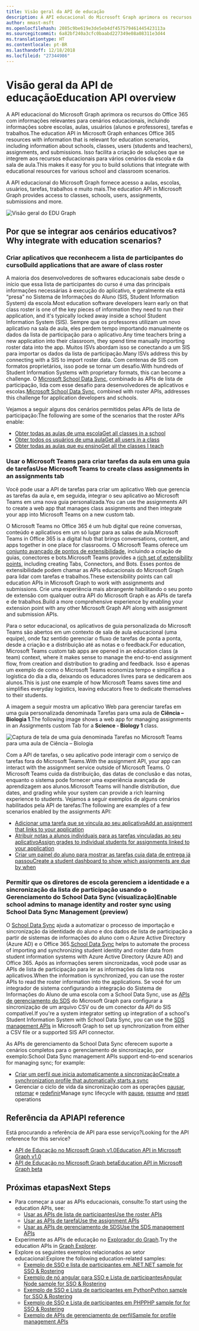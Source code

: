 ```yaml
---
title: Visão geral da API de educação
description: A API educacional do Microsoft Graph aprimora os recursos do Office 365 com informações relevantes para cenários educacionais, incluindo informações sobre escolas, aulas, usuários (alunos e professores), tarefas e trabalhos. Isso facilita a criação de soluções que se integrem aos recursos educacionais para vários cenários da escola e da sala de aula.
author: mmast-msft
ms.openlocfilehash: 2085c9be619e3de5eb4df457579461445423113a
ms.sourcegitcommit: 6a82bf240a3cfc0baabd227349e08a08311e3d44
ms.translationtype: HT
ms.contentlocale: pt-BR
ms.lasthandoff: 12/18/2018
ms.locfileid: "27344986"
---
```

# <a name="education-api-overview"></a><span data-ttu-id="1b703-104">Visão geral da API de educação</span><span class="sxs-lookup"><span data-stu-id="1b703-104">Education API overview</span></span>

<span data-ttu-id="1b703-105">A API educacional do Microsoft Graph aprimora os recursos do Office 365 com informações relevantes para cenários educacionais, incluindo informações sobre escolas, aulas, usuários (alunos e professores), tarefas e trabalhos.</span><span class="sxs-lookup"><span data-stu-id="1b703-105">The education API in Microsoft Graph enhances Office 365 resources with information that is relevant for education scenarios, including information about schools, classes, users (students and teachers), assignments, and submissions.</span></span> <span data-ttu-id="1b703-106">Isso facilita a criação de soluções que se integrem aos recursos educacionais para vários cenários da escola e da sala de aula.</span><span class="sxs-lookup"><span data-stu-id="1b703-106">This makes it easy for you to build solutions that integrate with educational resources for various school and classroom scenarios.</span></span>

<span data-ttu-id="1b703-107">A API educacional do Microsoft Graph fornece acesso a aulas, escolas, usuários, tarefas, trabalhos e muito mais.</span><span class="sxs-lookup"><span data-stu-id="1b703-107">The education API in Microsoft Graph provides access to classes, schools, users, assignments, submissions and more.</span></span>

![Visão geral do EDU Graph](images/edugraph.png)

## <a name="why-integrate-with-education-scenarios"></a><span data-ttu-id="1b703-109">Por que se integrar aos cenários educativos?</span><span class="sxs-lookup"><span data-stu-id="1b703-109">Why integrate with education scenarios?</span></span>

### <a name="build-applications-that-are-aware-of-class-roster"></a><span data-ttu-id="1b703-110">Criar aplicativos que reconhecem a lista de participantes do curso</span><span class="sxs-lookup"><span data-stu-id="1b703-110">Build applications that are aware of class roster</span></span>

<span data-ttu-id="1b703-111">A maioria dos desenvolvedores de softwares educacionais sabe desde o início que essa lista de participantes do curso é uma das principais informações necessárias à execução do aplicativo, e geralmente ela está “presa” no Sistema de Informações do Aluno (SIS, Student Information System) da escola.</span><span class="sxs-lookup"><span data-stu-id="1b703-111">Most education software developers learn early on that class roster is one of the key pieces of information they need to run their application, and it's typically locked away inside a school Student Information System (SIS).</span></span> <span data-ttu-id="1b703-112">Sempre que os professores utilizam um novo aplicativo na sala de aula, eles perdem tempo importando manualmente os dados da lista de participação para o aplicativo.</span><span class="sxs-lookup"><span data-stu-id="1b703-112">Any time teachers bring a new application into their classroom, they spend time manually importing roster data into the app.</span></span> <span data-ttu-id="1b703-113">Muitos ISVs abordam isso se conectando a um SIS para importar os dados da lista de participação.</span><span class="sxs-lookup"><span data-stu-id="1b703-113">Many ISVs address this by connecting with a SIS to import roster data.</span></span> <span data-ttu-id="1b703-114">Com centenas de SIS com formatos proprietários, isso pode se tornar um desafio.</span><span class="sxs-lookup"><span data-stu-id="1b703-114">With hundreds of Student Information Systems with proprietary formats, this can become a challenge.</span></span> <span data-ttu-id="1b703-115">O [Microsoft School Data Sync](https://sds.microsoft.com/), combinado às APIs de lista de participação, lida com esse desafio para desenvolvedores de aplicativos e escolas.</span><span class="sxs-lookup"><span data-stu-id="1b703-115">[Microsoft School Data Sync](https://sds.microsoft.com/), combined with roster APIs, addresses this challenge for application developers and schools.</span></span>

<span data-ttu-id="1b703-116">Vejamos a seguir alguns dos cenários permitidos pelas APIs de lista de participação:</span><span class="sxs-lookup"><span data-stu-id="1b703-116">The following are some of the scenarios that the roster APIs enable:</span></span>

- [<span data-ttu-id="1b703-117">Obter todas as aulas de uma escola</span><span class="sxs-lookup"><span data-stu-id="1b703-117">Get all classes in a school</span></span>](/graph/api/educationschool-list-classes?view=graph-rest-1.0)
- [<span data-ttu-id="1b703-118">Obter todos os usuários de uma aula</span><span class="sxs-lookup"><span data-stu-id="1b703-118">Get all users in a class</span></span>](/graph/api/educationclass-list-members?view=graph-rest-1.0)
- [<span data-ttu-id="1b703-119">Obter todas as aulas que eu ensino</span><span class="sxs-lookup"><span data-stu-id="1b703-119">Get all the classes I teach</span></span>](/graph/api/educationuser-list-classes?view=graph-rest-1.0)


### <a name="use-microsoft-teams-to-create-class-assignments-in-an-assignments-tab"></a><span data-ttu-id="1b703-120">Usar o Microsoft Teams para criar tarefas da aula em uma guia de tarefas</span><span class="sxs-lookup"><span data-stu-id="1b703-120">Use Microsoft Teams to create class assignments in an assignments tab</span></span>


<span data-ttu-id="1b703-121">Você pode usar a API de tarefas para criar um aplicativo Web que gerencia as tarefas da aula e, em seguida, integrar o seu aplicativo ao Microsoft Teams em uma nova guia personalizada.</span><span class="sxs-lookup"><span data-stu-id="1b703-121">You can use the assignments API to create a web app that manages class assignments and then integrate your app into Microsoft Teams on a new custom tab.</span></span>  

<span data-ttu-id="1b703-122">O Microsoft Teams no Office 365 é um hub digital que reúne conversas, conteúdo e aplicativos em um só lugar para as salas de aula.</span><span class="sxs-lookup"><span data-stu-id="1b703-122">Microsoft Teams in Office 365 is a digital hub that brings conversations, content, and apps together in one place for classrooms.</span></span> <span data-ttu-id="1b703-123">O Microsoft Teams oferece um [conjunto avançado de pontos de extensibilidade](https://docs.microsoft.com/pt-BR/microsoftteams/platform/concepts/apps/apps-overview), incluindo a criação de guias, conectores e bots.</span><span class="sxs-lookup"><span data-stu-id="1b703-123">Microsoft Teams provides a [rich set of extensibility points](https://docs.microsoft.com/pt-BR/microsoftteams/platform/concepts/apps/apps-overview), including creating Tabs, Connectors, and Bots.</span></span> <span data-ttu-id="1b703-124">Esses pontos de extensibilidade podem chamar as APIs educacionais do Microsoft Graph para lidar com tarefas e trabalhos.</span><span class="sxs-lookup"><span data-stu-id="1b703-124">These extensibility points can call education APIs in Microsoft Graph to work with assignments and submissions.</span></span> <span data-ttu-id="1b703-125">Crie uma experiência mais abrangente habilitando o seu ponto de extensão com qualquer outra API do Microsoft Graph e as APIs de tarefa e de trabalhos.</span><span class="sxs-lookup"><span data-stu-id="1b703-125">Build a more comprehensive experience by enabling your extension point with any other Microsoft Graph API along with assignment and submission APIs.</span></span>

<span data-ttu-id="1b703-126">Para o setor educacional, os aplicativos de guia personalizada do Microsoft Teams são abertos em um contexto de sala de aula educacional (uma equipe), onde faz sentido gerenciar o fluxo de tarefas de ponta a ponta, desde a criação e a distribuição até as notas e o feedback.</span><span class="sxs-lookup"><span data-stu-id="1b703-126">For education, Microsoft Teams custom tab apps are opened in an education class (a team) context, where it makes sense to manage the end-to-end assignment flow, from creation and distribution to grading and feedback.</span></span> <span data-ttu-id="1b703-127">Isso é apenas um exemplo de como o Microsoft Teams economiza tempo e simplifica a logística do dia a dia, deixando os educadores livres para se dedicarem aos alunos.</span><span class="sxs-lookup"><span data-stu-id="1b703-127">This is just one example of how Microsoft Teams saves time and simplifies everyday logistics, leaving educators free to dedicate themselves to their students.</span></span>

<span data-ttu-id="1b703-128">A imagem a seguir mostra um aplicativo Web para gerenciar tarefas em uma guia personalizada denominada Tarefas para uma aula de **Ciência – Biologia 1**.</span><span class="sxs-lookup"><span data-stu-id="1b703-128">The following image shows a web app for managing assignments in an Assignments custom Tab for a **Science - Biology 1** class.</span></span>

![Captura de tela de uma guia denominada Tarefas no Microsoft Teams para uma aula de Ciência – Biologia](images/assignmentsinteams.png)


<span data-ttu-id="1b703-130">Com a API de tarefas, o seu aplicativo pode interagir com o serviço de tarefas fora do Microsoft Teams.</span><span class="sxs-lookup"><span data-stu-id="1b703-130">With the assignment API, your app can interact with the assignment service outside of Microsoft Teams.</span></span> <span data-ttu-id="1b703-131">O Microsoft Teams cuida da distribuição, das datas de conclusão e das notas, enquanto o sistema pode fornecer uma experiência avançada de aprendizagem aos alunos.</span><span class="sxs-lookup"><span data-stu-id="1b703-131">Microsoft Teams will handle distribution, due dates, and grading while your system can provide a rich learning experience to students.</span></span>
<span data-ttu-id="1b703-132">Vejamos a seguir exemplos de alguns cenários habilitados pela API de tarefas:</span><span class="sxs-lookup"><span data-stu-id="1b703-132">The following are examples of a few scenarios enabled by the assignments API:</span></span>

- [<span data-ttu-id="1b703-133">Adicionar uma tarefa que se vincula ao seu aplicativo</span><span class="sxs-lookup"><span data-stu-id="1b703-133">Add an assignment that links to your application</span></span>](/graph/api/educationclass-post-assignments?view=graph-rest-beta) 
- [<span data-ttu-id="1b703-134">Atribuir notas a alunos individuais para as tarefas vinculadas ao seu aplicativo</span><span class="sxs-lookup"><span data-stu-id="1b703-134">Assign grades to individual students for assignments linked to your application</span></span>](/graph/api/educationsubmission-update?view=graph-rest-beta)
- [<span data-ttu-id="1b703-135">Criar um painel do aluno para mostrar as tarefas cuja data de entrega já passou</span><span class="sxs-lookup"><span data-stu-id="1b703-135">Create a student dashboard to show which assignments are due by when</span></span>](/graph/api/educationclass-list-assignments?view=graph-rest-beta)


### <a name="enable-school-admins-to-manage-identity-and-roster-sync-using-school-data-sync-management-preview"></a><span data-ttu-id="1b703-136">Permitir que os diretores de escola gerenciem a identidade e a sincronização da lista de participação usando o Gerenciamento do School Data Sync (visualização)</span><span class="sxs-lookup"><span data-stu-id="1b703-136">Enable school admins to manage identity and roster sync using School Data Sync Management (preview)</span></span>

<span data-ttu-id="1b703-137">O [School Data Sync](https://sds.microsoft.com/) ajuda a automatizar o processo de importação e sincronização da identidade do aluno e dos dados de lista de participação a partir de sistemas de informações do aluno com o Azure Active Directory (Azure AD) e o Office 365.</span><span class="sxs-lookup"><span data-stu-id="1b703-137">[School Data Sync](https://sds.microsoft.com/) helps to automate the process of importing and synchronizing student identity and roster data from student information systems with Azure Active Directory (Azure AD) and Office 365.</span></span> <span data-ttu-id="1b703-138">Após as informações serem sincronizadas, você pode usar as APIs de lista de participação para ler as informações da lista nos aplicativos.</span><span class="sxs-lookup"><span data-stu-id="1b703-138">When the information is synchronized, you can use the roster APIs to read the roster information into the applications.</span></span> <span data-ttu-id="1b703-139">Se você for um integrador de sistema configurando a integração do Sistema de Informações do Aluno de uma escola com a School Data Sync, use as [APIs de gerenciamento do SDS](/graph/api/resources/educationsynchronizationprofile?view=graph-rest-beta) do Microsoft Graph para configurar a sincronização de um arquivo CSV ou de um conector da API do SIS compatível.</span><span class="sxs-lookup"><span data-stu-id="1b703-139">If you're a system integrator setting up integration of a school's Student Information System with School Data Sync, you can use the [SDS management APIs](/graph/api/resources/educationsynchronizationprofile?view=graph-rest-beta) in Microsoft Graph to set up synchronization from either a CSV file or a supported SIS API connector.</span></span>

<span data-ttu-id="1b703-140">As APIs de gerenciamento da School Data Sync oferecem suporte a cenários completos para o gerenciamento de sincronização, por exemplo:</span><span class="sxs-lookup"><span data-stu-id="1b703-140">School Data Sync management APIs support end-to-end scenarios for managing sync; for example:</span></span>

- [<span data-ttu-id="1b703-141">Criar um perfil que inicia automaticamente a sincronização</span><span class="sxs-lookup"><span data-stu-id="1b703-141">Create a synchronization profile that automatically starts a sync</span></span>](/graph/api/educationsynchronizationprofile-post?view=graph-rest-beta)
- <span data-ttu-id="1b703-142">Gerenciar o ciclo de vida da sincronização com as operações [pausar](/graph/api/educationsynchronizationprofile-pause?view=graph-rest-beta), [retomar](/graph/api/educationsynchronizationprofile-resume?view=graph-rest-beta) e [redefinir](/graph/api/educationsynchronizationprofile-reset?view=graph-rest-beta)</span><span class="sxs-lookup"><span data-stu-id="1b703-142">Manage sync lifecycle with [pause](/graph/api/educationsynchronizationprofile-pause?view=graph-rest-beta), [resume](/graph/api/educationsynchronizationprofile-resume?view=graph-rest-beta) and [reset](/graph/api/educationsynchronizationprofile-reset?view=graph-rest-beta) operations</span></span>

## <a name="api-reference"></a><span data-ttu-id="1b703-143">Referência da API</span><span class="sxs-lookup"><span data-stu-id="1b703-143">API reference</span></span>
<span data-ttu-id="1b703-144">Está procurando a referência de API para esse serviço?</span><span class="sxs-lookup"><span data-stu-id="1b703-144">Looking for the API reference for this service?</span></span>

- [<span data-ttu-id="1b703-145">API de Educação no Microsoft Graph v1.0</span><span class="sxs-lookup"><span data-stu-id="1b703-145">Education API in Microsoft Graph v1.0</span></span>](/graph/api/resources/education-overview?view=graph-rest-1.0)
- [<span data-ttu-id="1b703-146">API de Educação no Microsoft Graph beta</span><span class="sxs-lookup"><span data-stu-id="1b703-146">Education API in Microsoft Graph beta</span></span>](/graph/api/resources/education-overview?view=graph-rest-beta)


## <a name="next-steps"></a><span data-ttu-id="1b703-147">Próximas etapas</span><span class="sxs-lookup"><span data-stu-id="1b703-147">Next Steps</span></span>

- <span data-ttu-id="1b703-148">Para começar a usar as APIs educacionais, consulte:</span><span class="sxs-lookup"><span data-stu-id="1b703-148">To start using the education APIs, see:</span></span>
    - [<span data-ttu-id="1b703-149">Usar as APIs de lista de participantes</span><span class="sxs-lookup"><span data-stu-id="1b703-149">Use the roster APIs</span></span>](/graph/api/resources/education-overview?view=graph-rest-1.0)
    - [<span data-ttu-id="1b703-150">Usar as APIs de tarefa</span><span class="sxs-lookup"><span data-stu-id="1b703-150">Use the assignment APIs</span></span>](/graph/api/resources/educationassignment?view=graph-rest-beta)
    - [<span data-ttu-id="1b703-151">Usar as APIs de gerenciamento de SDS</span><span class="sxs-lookup"><span data-stu-id="1b703-151">Use the SDS management APIs</span></span>](/graph/api/resources/educationsynchronizationprofile?view=graph-rest-beta)
- <span data-ttu-id="1b703-152">Experimente as APIs de educação no [Explorador do Graph](https://developer.microsoft.com/graph/graph-explorer).</span><span class="sxs-lookup"><span data-stu-id="1b703-152">Try the education APIs in [Graph Explorer](https://developer.microsoft.com/graph/graph-explorer).</span></span>
- <span data-ttu-id="1b703-153">Explore os seguintes exemplos relacionados ao setor educacional:</span><span class="sxs-lookup"><span data-stu-id="1b703-153">Explore the following education-related samples:</span></span>
    - [<span data-ttu-id="1b703-154">Exemplo de SSO e lista de participantes em .NET</span><span class="sxs-lookup"><span data-stu-id="1b703-154">.NET sample for SSO & Rostering</span></span>](https://github.com/OfficeDev/O365-EDU-AspNetMVC-Samples)
    - [<span data-ttu-id="1b703-155">Exemplo de nó angular para SSO e Lista de participantes</span><span class="sxs-lookup"><span data-stu-id="1b703-155">Angular Node sample for SSO & Rostering</span></span>](https://github.com/OfficeDev/O365-EDU-AngularNodeJS-Samples)   
    - [<span data-ttu-id="1b703-156">Exemplo de SSO e Lista de participantes em Python</span><span class="sxs-lookup"><span data-stu-id="1b703-156">Python sample for SSO & Rostering</span></span>](https://github.com/OfficeDev/O365-EDU-Python-Samples)
    - [<span data-ttu-id="1b703-157">Exemplo de SSO e Lista de participantes em PHP</span><span class="sxs-lookup"><span data-stu-id="1b703-157">PHP sample for for SSO & Rostering</span></span>](https://github.com/OfficeDev/O365-EDU-PHP-Samples)
    - [<span data-ttu-id="1b703-158">Exemplo de APIs de gerenciamento de perfil</span><span class="sxs-lookup"><span data-stu-id="1b703-158">Sample for profile management APIs</span></span>](https://github.com/OfficeDev/O365-EDU-SDS-AspNetMVC-Samples) 



 

